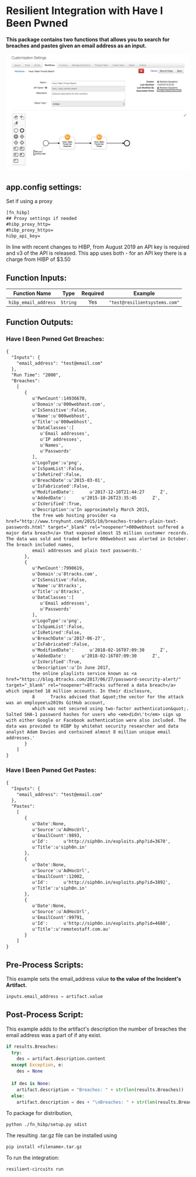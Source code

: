 # Resilient Integration with Have I Been Pwned
**This package contains two functions that allows you to search for breaches and pastes given an email address as an input.**

 ![screenshot](./screenshots/HIBP_workflow_1.png)

## app.config settings:
Set if using a proxy

    [fn_hibp]
    ## Proxy settings if needed
    #hibp_proxy_http=
    #hibp_proxy_https=
    hibp_api_key=

In line with recent changes to HIBP, from August 2019 an API key is required and v3 of the API is released. This app uses both - for an API key there is a charge from HIBP of $3.50 

## Function Inputs:
| Function Name | Type | Required | Example |
| ------------- | :--: | :-------:| ------- |
| `hibp_email_address` | `String` | Yes | `"test@resilientsystems.com"` |


## Function Outputs:
### Have I Been Pwned Get Breaches:
```
{
  "Inputs": {
    "email_address": "test@email.com"
  },
  "Run Time": "2000",
  "Breaches":
    [
       {
          u'PwnCount':14936670,
          u'Domain':u'000webhost.com',
          u'IsSensitive':False,
          u'Name':u'000webhost',
          u'Title':u'000webhost',
          u'DataClasses':[
             u'Email addresses',
             u'IP addresses',
             u'Names',
             u'Passwords'
          ],
          u'LogoType':u'png',
          u'IsSpamList':False,
          u'IsRetired':False,
          u'BreachDate':u'2015-03-01',
          u'IsFabricated':False,
          u'ModifiedDate':      u'2017-12-10T21:44:27      Z',
          u'AddedDate':      u'2015-10-26T23:35:45      Z',
          u'IsVerified':True,
          u'Description':u'In approximately March 2015,
          the free web hosting provider <a href="http://www.troyhunt.com/2015/10/breaches-traders-plain-text-passwords.html" target="_blank" rel="noopener">000webhost suffered a major data breach</a> that exposed almost 15 million customer records. The data was sold and traded before 000webhost was alerted in October. The breach included names,
          email addresses and plain text passwords.'
       },
       {
          u'PwnCount':7990619,
          u'Domain':u'8tracks.com',
          u'IsSensitive':False,
          u'Name':u'8tracks',
          u'Title':u'8tracks',
          u'DataClasses':[
             u'Email addresses',
             u'Passwords'
          ],
          u'LogoType':u'png',
          u'IsSpamList':False,
          u'IsRetired':False,
          u'BreachDate':u'2017-06-27',
          u'IsFabricated':False,
          u'ModifiedDate':      u'2018-02-16T07:09:30      Z',
          u'AddedDate':      u'2018-02-16T07:09:30      Z',
          u'IsVerified':True,
          u'Description':u'In June 2017,
          the online playlists service known as <a href="https://blog.8tracks.com/2017/06/27/password-security-alert/" target="_blank" rel="noopener">8Tracks suffered a data breach</a> which impacted 18 million accounts. In their disclosure,
          8      Tracks advised that &quot;the vector for the attack was an employee\u2019s GitHub account,
          which was not secured using two-factor authentication&quot;. Salted SHA-1 password hashes for users who <em>didn\'t</em> sign up with either Google or Facebook authentication were also included. The data was provided to HIBP by whitehat security researcher and data analyst Adam Davies and contained almost 8 million unique email addresses.'
       }
    ]
}
```

### Have I Been Pwned Get Pastes:
```
{
  "Inputs": {
    "email_address": "test@email.com"
  },
  "Pastes":
    [
       {
          u'Date':None,
          u'Source':u'AdHocUrl',
          u'EmailCount':9893,
          u'Id':      u'http://siph0n.in/exploits.php?id=3670',
          u'Title':u'siph0n.in'
       },
       {
          u'Date':None,
          u'Source':u'AdHocUrl',
          u'EmailCount':12002,
          u'Id':      u'http://siph0n.in/exploits.php?id=3892',
          u'Title':u'siph0n.in'
       },
       {
          u'Date':None,
          u'Source':u'AdHocUrl',
          u'EmailCount':99791,
          u'Id':      u'http://siph0n.in/exploits.php?id=4680',
          u'Title':u'remotestaff.com.au'
       }
    ]
}
```


## Pre-Process Scripts:
This example sets the email_address value **to the value of the Incident's Artifact.**
```python
inputs.email_address = artifact.value
```

## Post-Process Script:
This example adds to the artifact's description the number of breaches the email address was a part of if any exist.
```python
if results.Breaches:
  try:
    des = artifact.description.content
  except Exception, e:
    des = None

  if des is None:
    artifact.description = "Breaches: " + str(len(results.Breaches))
  else:
    artifact.description = des + "\nBreaches: " + str(len(results.Breaches))
```

To package for distribution,

    python ./fn_hibp/setup.py sdist

The resulting .tar.gz file can be installed using

    pip install <filename>.tar.gz

To run the integration:

    resilient-circuits run
